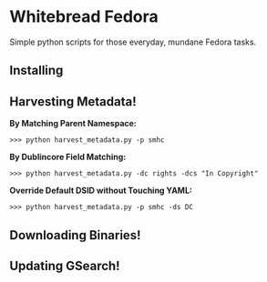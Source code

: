 # Whitebread Fedora

Simple python scripts for those everyday, mundane Fedora tasks.

## Installing

## Harvesting Metadata!

**By Matching Parent Namespace:**
```
>>> python harvest_metadata.py -p smhc 
```

**By Dublincore Field Matching:**

```
>>> python harvest_metadata.py -dc rights -dcs "In Copyright"
```

**Override Default DSID without Touching YAML:**

```
>>> python harvest_metadata.py -p smhc -ds DC
```

## Downloading Binaries!

## Updating GSearch!